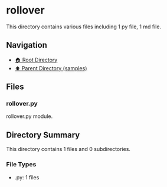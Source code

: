 # rollover

This directory contains various files including 1 py file, 1 md file.

## Navigation

* [🏠 Root Directory](/samples/rollover/../samples/rollover/..README.md)
* [⬆️ Parent Directory (samples)](../README.md)

## Files

### rollover.py

rollover.py module.

## Directory Summary

This directory contains 1 files and 0 subdirectories.

### File Types

* .py: 1 files
